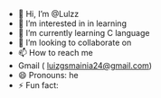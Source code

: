 - 👋 Hi, I’m @Lulzz
- 👀 I’m interested in in learning
- 🌱 I’m currently learning C language
- 💞️ I’m looking to collaborate on 
- 📫 How to reach me
- Gmail ( luizgsmainia24@gmail.com)
- 😄 Pronouns: he
- ⚡ Fun fact: 

<!---
Lulzz/Lulzz is a ✨ special ✨ repository because its `README.md` (this file) appears on your GitHub profile.
You can click the Preview link to take a look at your changes.
--->
